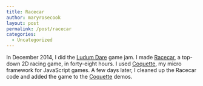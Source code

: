 ```yaml
---
title: Racecar
author: maryrosecook
layout: post
permalink: /post/racecar
categories:
  - Uncategorized
---
```

In December 2014, I did the [Ludum Dare][1] game jam. I made [Racecar][2], a top-down 2D racing game, in forty-eight hours. I used [Coquette][3], my micro framework for JavaScript games. A few days later, I cleaned up the Racecar code and added the game to the [Coquette][3] demos.

 [1]: http://ludumdare.com
 [2]: http://coquette.maryrosecook.com/demos/racecar
 [3]: http://coquette.maryrosecook.com/